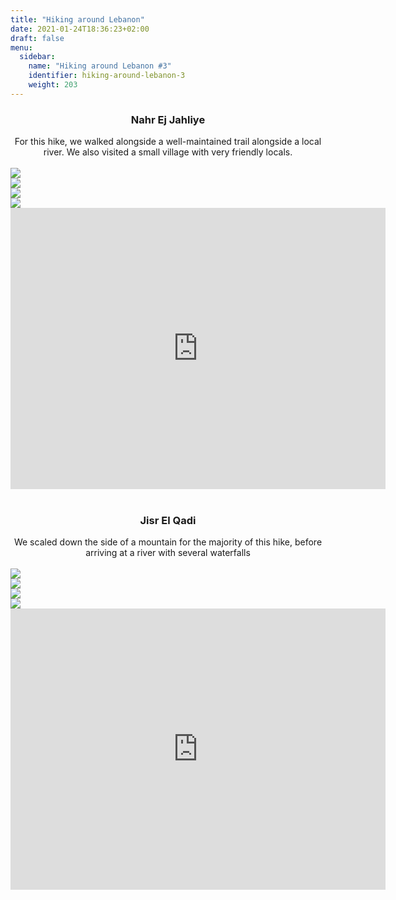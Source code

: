 ```yaml
---
title: "Hiking around Lebanon"
date: 2021-01-24T18:36:23+02:00
draft: false
menu:
  sidebar:
    name: "Hiking around Lebanon #3"
    identifier: hiking-around-lebanon-3
    weight: 203
---
```


<center><h3>Nahr Ej Jahliye</h3></center>

<center>For this hike, we walked alongside a well-maintained trail alongside a local river. We also visited a small village with very friendly locals.</center>

<br>

<img src="/images/posts/hiking-lebanon/hike-nahrjahliye-0.jpg" class="center">

<br>

<img src="/images/posts/hiking-lebanon/hike-nahrjahliye-1.jpg" class="center">

<br>

<img src="/images/posts/hiking-lebanon/hike-nahrjahliye-2.jpg" class="center">

<br>

<img src="/images/posts/hiking-lebanon/hike-nahrjahliye-3.jpg" class="center">

<br>

<center><iframe src="https://www.google.com/maps/embed?pb=!1m18!1m12!1m3!1d13280.058490104195!2d35.484440239458614!3d33.682685546785734!2m3!1f0!2f0!3f0!3m2!1i1024!2i768!4f13.1!3m3!1m2!1s0x151ee1ec42623453%3A0x9ae6306ccea27577!2zTmFociBlaiBKw6JobMOuecOp!5e0!3m2!1sen!2slb!4v1627768422809!5m2!1sen!2slb" width="600" height="450" style="border:0;" allowfullscreen="" loading="lazy"></iframe></center>

<br>

<center><h3>Jisr El Qadi</h3></center>

<center>We scaled down the side of a mountain for the majority of this hike, before arriving at a river with several waterfalls</center>

<br>

<img src="/images/posts/hiking-lebanon/hike-jisrkadi-0.jpg" class="center">

<br>

<img src="/images/posts/hiking-lebanon/hike-jisrkadi-1.jpg" class="center">

<br>

<img src="/images/posts/hiking-lebanon/hike-jisrkadi-2.jpg" class="center">

<br>

<img src="/images/posts/hiking-lebanon/hike-jisrkadi-3.jpg" class="center">

<br>

<center><iframe src="https://www.google.com/maps/embed?pb=!1m18!1m12!1m3!1d13273.381233304426!2d35.556040639470915!3d33.725885937614194!2m3!1f0!2f0!3f0!3m2!1i1024!2i768!4f13.1!3m3!1m2!1s0x151f1f6291653b1b%3A0x4df51f6e8d908b56!2sJisr%20El%20Qadi!5e0!3m2!1sen!2slb!4v1627768446746!5m2!1sen!2slb" width="600" height="450" style="border:0;" allowfullscreen="" loading="lazy"></iframe></center>